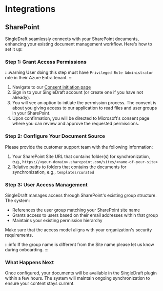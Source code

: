 # Integrations

## SharePoint

SingleDraft seamlessly connects with your SharePoint documents, enhancing your
existing document management workflow. Here's how to set it up:

### Step 1: Grant Access Permissions

:::warning
User doing this step must have `Privileged Role Administrator` role in
their Azure Entra tenant.
:::

1. Navigate to our [Consent initiation page](https://sp.singledraft.ai)
1. Sign in to your SingleDraft account (or create one if you have not already).
1. You will see an option to initiate the permission process. The consent is about
   you giving access to our application to read files and user groups
   in your SharePoint.
1. Upon confirmation, you will be directed to Microsoft's consent page where you can
   review and approve the requested permissions.

### Step 2: Configure Your Document Source

Please provide the customer support team with the following information:

1. Your SharePoint Site URL that contains folder(s) for synchronization, e.g.,
   `https://<your-domain>.sharepoint.com/sites/<name-of-your-site>`
1. Relative paths to folders that contains the documents for synchronization, e.g.,
   `templates/curated`

### Step 3: User Access Management

SingleDraft manages access through SharePoint's existing group structure. The system:

- References the user group matching your SharePoint site name
- Grants access to users based on their email addresses within that group
- Maintains your existing permission hierarchy

Make sure that the access model aligns with your organization's security requirements.

:::info
If the group name is different from the Site name please let us know during onboarding.
:::

### What Happens Next

Once configured, your documents will be available in the SingleDraft plugin within
a few hours. The system will maintain ongoing synchronization to ensure your
content stays current.
